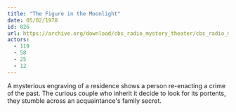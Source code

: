 ```yaml
---
title: "The Figure in the Moonlight"
date: 05/02/1978
id: 826
url: https://archive.org/download/cbs_radio_mystery_theater/cbs_radio_mystery_theater-0801-0850.zip/cbs_radio_mystery_theater-0801-0850%2Fcbsrmt_0826_the_figure_in_the_moonlight.mp3
actors:
  - 119
  - 58
  - 25
  - 12
---
```

A mysterious engraving of a residence shows a person re-enacting a crime of the past. The curious couple who inherit it decide to look for its portents, they stumble across an acquaintance's family secret.